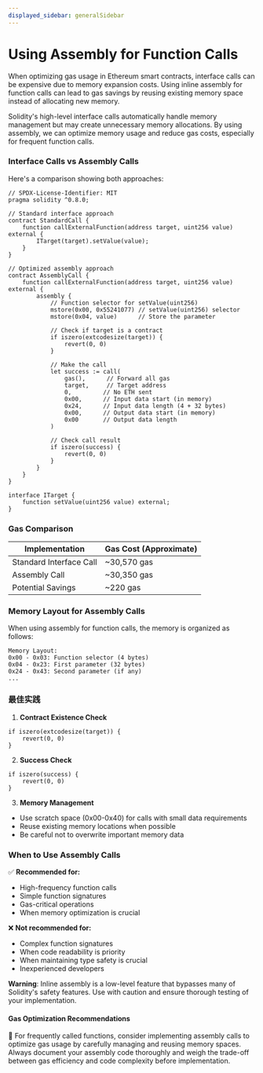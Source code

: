 ```yaml
---
displayed_sidebar: generalSidebar
---
```


# Using Assembly for Function Calls

When optimizing gas usage in Ethereum smart contracts, interface calls can be expensive due to memory expansion costs. Using inline assembly for function calls can lead to gas savings by reusing existing memory space instead of allocating new memory.

Solidity's high-level interface calls automatically handle memory management but may create unnecessary memory allocations. By using assembly, we can optimize memory usage and reduce gas costs, especially for frequent function calls.

### Interface Calls vs Assembly Calls

Here's a comparison showing both approaches:

```solidity
// SPDX-License-Identifier: MIT
pragma solidity ^0.8.0;

// Standard interface approach
contract StandardCall {
    function callExternalFunction(address target, uint256 value) external {
        ITarget(target).setValue(value);
    }
}

// Optimized assembly approach
contract AssemblyCall {
    function callExternalFunction(address target, uint256 value) external {
        assembly {
            // Function selector for setValue(uint256)
            mstore(0x00, 0x55241077) // setValue(uint256) selector
            mstore(0x04, value)      // Store the parameter

            // Check if target is a contract
            if iszero(extcodesize(target)) {
                revert(0, 0)
            }

            // Make the call
            let success := call(
                gas(),      // Forward all gas
                target,     // Target address
                0,         // No ETH sent
                0x00,      // Input data start (in memory)
                0x24,      // Input data length (4 + 32 bytes)
                0x00,      // Output data start (in memory)
                0x00       // Output data length
            )

            // Check call result
            if iszero(success) {
                revert(0, 0)
            }
        }
    }
}

interface ITarget {
    function setValue(uint256 value) external;
}
```

### Gas Comparison

| Implementation          | Gas Cost (Approximate) |
| ----------------------- | ----------------------------------------- |
| Standard Interface Call | ~30,570 gas               |
| Assembly Call           | ~30,350 gas               |
| Potential Savings       | ~220 gas                  |

### Memory Layout for Assembly Calls

When using assembly for function calls, the memory is organized as follows:

```
Memory Layout:
0x00 - 0x03: Function selector (4 bytes)
0x04 - 0x23: First parameter (32 bytes)
0x24 - 0x43: Second parameter (if any)
...
```

### 最佳实践

1. **Contract Existence Check**

```solidity
if iszero(extcodesize(target)) {
    revert(0, 0)
}
```

2. **Success Check**

```solidity
if iszero(success) {
    revert(0, 0)
}
```

3. **Memory Management**

- Use scratch space (0x00-0x40) for calls with small data requirements
- Reuse existing memory locations when possible
- Be careful not to overwrite important memory data

### When to Use Assembly Calls

✅ **Recommended for:**

- High-frequency function calls
- Simple function signatures
- Gas-critical operations
- When memory optimization is crucial

❌ **Not recommended for:**

- Complex function signatures
- When code readability is priority
- When maintaining type safety is crucial
- Inexperienced developers

**Warning**: Inline assembly is a low-level feature that bypasses many of Solidity's safety features. Use with caution and ensure thorough testing of your implementation.

#### Gas Optimization Recommendations

🌟 For frequently called functions, consider implementing assembly calls to optimize gas usage by carefully managing and reusing memory spaces. Always document your assembly code thoroughly and weigh the trade-off between gas efficiency and code complexity before implementation.
